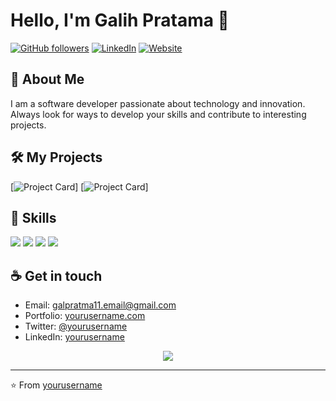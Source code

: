 # Hello, I'm Galih Pratama 👋

[![GitHub followers](https://img.shields.io/github/followers/galpratma?style=social)](https://github.com/galpratma)
[![LinkedIn](https://img.shields.io/badge/-LinkedIn-blue?style=flat&logo=Linkedin&logoColor=white)](https://www.linkedin.com/in/galpratma/)
[![Website](https://img.shields.io/badge/Website-46a2f1.svg?&style=flat-square&logo=Google-Chrome&logoColor=white&link=https://yourusername.com/)](https://yourusername.com/)

## 💫 About Me

I am a software developer passionate about technology and innovation. Always look for ways to develop your skills and contribute to interesting projects.

## 🛠️ My Projects

[![Project Card](https://github.com/galpratma/webbootstrap5)]
[![Project Card](https://github.com/galpratma/another-project)]

## 🚀 Skills

  <img src="https://img.shields.io/badge/HTML5-E34F26?style=for-the-badge&logo=html5&logoColor=white" />
  <img src="https://img.shields.io/badge/CSS3-1572B6?style=for-the-badge&logo=css3&logoColor=white" />
  <img src="https://img.shields.io/badge/JavaScript-F7DF1E?style=for-the-badge&logo=javascript&logoColor=black" />
  <img src="https://img.shields.io/badge/PHP-777BB4?style=for-the-badge&logo=php&logoColor=white" />

## ☕ Get in touch

- Email: galpratma11.email@gmail.com
- Portfolio: [yourusername.com](https://yourusername.com)
- Twitter: [@yourusername](https://twitter.com/yourusername)
- LinkedIn: [yourusername](https://linkedin.com/in/yourusername)

<p align="center">
  <img src="https://komarev.com/ghpvc/?username=yourusername&color=blueviolet&style=flat-square&label=Profile+Views" />
</p>

---

⭐️ From [yourusername](https://github.com/yourusername)
